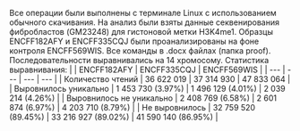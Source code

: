 Все операции были выполнены с терминале Linux с использованием обычного скачивания. 
На анализ были взяты данные секвенирования фибробластов (GM23248) для гистоновой метки H3K4me1. Образцы ENCFF182AFY и ENCFF335CQJ были проанализированы на фоне контроля ENCFF569WIS. Все команды в .docx файлах (папка proof). Последовательности выравнивались на 14 хромосому.
Статистика выравнивания:
|  | ENCFF182AFY | ENCFF335CQJ | ENCFF569WIS |
| --- | --- | --- | --- |
| Количество чтений | 36 622 019 | 37 314 930 | 47 833 064 |
| Выровнилось уникально | 1 453 730 (3.97%) | 1 496 129 (4.01%) | 2 039 214 (4.26%) |
| Выровнилось не уникально  | 2 408 769 (6.58%) | 2 601 874 (6.97%) | 4 203 710 (8.79%) |
| Не выровнилось | 32 759 520 (89.45%) | 33 216 927 (89.02%) | 41 590 140 (86.95%) |
